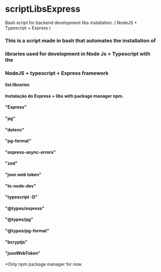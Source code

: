 # scriptLibsExpress
Bash script for backend development libs installation. ( NodeJS + Typescript + Express )


### This is a script made in bash that automates the installation of 
### libraries used for development in Node Js + Typescript with the

###  NodeJS + typescript + Express framework 


#### list libraries

#### Instalação do Express +  libs with package manager npm.

#### "Express"
#### "pg"
#### "dotenv"
#### "pg-format"
#### "express-async-errors"
#### "zod"
#### "json web token"
#### "ts-node-dev"
#### "typescript -D"
#### "@types/express"
#### "@types/pg"
#### "@types/pg-format"
#### "bcryptjs"
#### "jsonWebToken"


*Only npm package manager for now.
